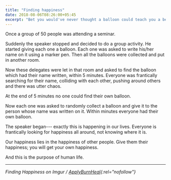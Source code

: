 ```yaml
---
title: "Finding happiness"
date: 2018-08-06T08:26:00+05:45
excerpt: "Bet you would've never thought a balloon could teach you a better lesson than a human could...well read on, because it happens."
---
```


Once a group of 50 people was attending a seminar.

Suddenly the speaker stopped and decided to do a group activity. He started giving each one a balloon. Each one was asked to write his/her name on it using a marker pen. Then all the balloons were collected and put in another room.

Now these delegates were let in that room and asked to find the balloon which had their name written, within 5 minutes. Everyone was frantically searching for their name, colliding with each other, pushing around others and there was utter chaos.

At the end of 5 minutes no one could find their own balloon.

Now each one was asked to randomly collect a balloon and give it to the person whose name was written on it.
Within minutes everyone had their own balloon.

The speaker began--- exactly this is happening in our lives. Everyone is frantically looking for happiness all around, not knowing where it is.

Our happiness lies in the happiness of other people. Give them their happiness; you will get your own happiness.

And this is the purpose of human life.

---

*Finding Happiness on Imgur / [ApplyBurnHeal](https://imgur.com/gallery/sojpMIq){:rel="nofollow"}*
